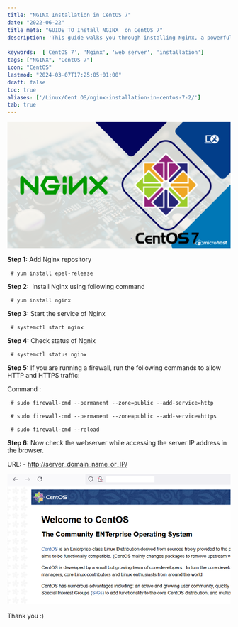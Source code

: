 ```yaml
---
title: "NGINX Installation in CentOS 7"
date: "2022-06-22"
title_meta: "GUIDE TO Install NGINX  on CentOS 7"
description: 'This guide walks you through installing Nginx, a powerful and efficient web server, on your CentOS 7 system. Nginx is known for its speed, scalability, and flexibility, making it a popular choice for powering modern web applications.'

keywords:  ['CentOS 7', 'Nginx', 'web server', 'installation']
tags: ["NGINX", "CentOS 7"]
icon: "CentOS"
lastmod: "2024-03-07T17:25:05+01:00"
draft: false
toc: true
aliases: ['/Linux/Cent OS/nginx-installation-in-centos-7-2/']
tab: true
---
```


![](images/NGINX-Installation-in-CentOS-7-1024x576.png)

**Step 1:** Add Nginx repository

```
 # yum install epel-release 
```

**Step 2:**  Install Nginx using following command

```
 # yum install nginx 
```

**Step 3:** Start the service of Nginx

```
 # systemctl start nginx 
```

**Step 4:** Check status of Ngnix

```
 # systemctl status nginx 
```

**Step 5:** If you are running a firewall, run the following commands to allow HTTP and HTTPS traffic:

Command :

```
 # sudo firewall-cmd --permanent --zone=public --add-service=http  
```

```
 # sudo firewall-cmd --permanent --zone=public --add-service=https 
```

```
 # sudo firewall-cmd --reload 
```

**Step 6:** Now check the webserver while accessing the server IP address in the browser. 

URL: - [http://server\_domain\_name\_or\_IP/](http://server_domain_name_or_ip/)

![](images/pasted-image-0-8-3.png)

Thank you :)
